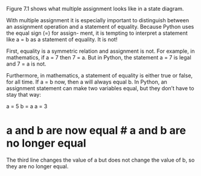 Figure 7.1 shows what multiple assignment looks like in a state diagram.

With multiple assignment it is especially important to distinguish between an assignment operation and a statement of equality. Because Python uses the equal sign (=) for assign- ment, it is tempting to interpret a statement like a = b as a statement of equality. It is not!

First, equality is a symmetric relation and assignment is not. For example, in mathematics, if a = 7 then 7 = a. But in Python, the statement a = 7 is legal and 7 = a is not.

Furthermore, in mathematics, a statement of equality is either true or false, for all time. If a = b now, then a will always equal b. In Python, an assignment statement can make two variables equal, but they don’t have to stay that way:

a = 5 b = a a = 3

# a and b are now equal # a and b are no longer equal

The third line changes the value of a but does not change the value of b, so they are no longer equal.